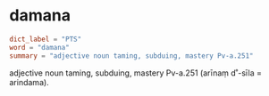 # damana

``` toml
dict_label = "PTS"
word = "damana"
summary = "adjective noun taming, subduing, mastery Pv-a.251"
```

adjective noun taming, subduing, mastery Pv\-a.251 (arīnaṃ d˚\-sīla = arindama).

